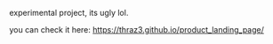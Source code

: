 experimental project, its ugly lol.

you can check it here:
https://thraz3.github.io/product_landing_page/
